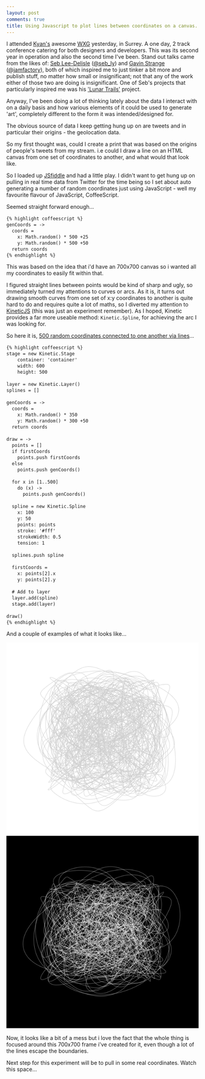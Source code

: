 ```yaml
---
layout: post
comments: true
title: Using Javascript to plot lines between coordinates on a canvas.
---
```


I attended [Kyan's](http://kyan.com "Kyan.com") awesome [WXG](http://wxg.co.uk/ "Web Expo Guildford") yesterday, in Surrey. A one day, 2 track conference catering for both designers and developers. This was its second year in operation and also the second time I've been. Stand out talks came from the likes of: [Seb Lee-Delisle](http://seb.ly/ "Seb Lee-Deslisle Digital Artist") ([@seb_ly](http://twitter.com/seb_ly)) and [Gavin Strange](http://news.jam-factory.com/ "Gaving Strange Portfolio") ([@jamfactory](http://twitter.com/jamfactory)), both of which inspired me to just tinker a bit more and publish stuff, no matter how small or insignificant; not that any of the work either of those two are doing is insignificant. One of Seb's projects that particularly inspired me was his ['Lunar Trails'](http://seb.ly/work/lunar-trails/ "Lunar Trails") project.

Anyway, I've been doing a lot of thinking lately about the data I interact with on a daily basis and how various elements of it could be used to generate 'art', completely different to the form it was intended/designed for.

The obvious source of data I keep getting hung up on are tweets and in particular their origins - the geolocation data.

So my first thought was, could I create a print that was based on the origins of people's tweets from my stream. i.e could I draw a line on an HTML canvas from one set of coordinates to another, and what would that look like.

So I loaded up [JSfiddle](http://jsfiddle.net/ "JSFiddle") and had a little play. I didn't want to get hung up on pulling in real time data from Twitter for the time being so I set about auto generating a number of random coordinates just using JavaScript - well my favourite flavour of JavaScript, CoffeeScript.

Seemed straight forward enough…

    {% highlight coffeescript %}
    genCoords = ->
      coords = 
        x: Math.random() * 500 +25
        y: Math.random() * 500 +50
      return coords
    {% endhighlight %}

This was based on the idea that i'd have an 700x700 canvas so i wanted all my coordinates to easily fit within that.

I figured straight lines between points would be kind of sharp and ugly, so immediately turned my attentions to curves or arcs. As it is, it turns out drawing smooth curves from one set of x:y coordinates to another is quite hard to do and requires quite a lot of maths, so I diverted my attention to [KineticJS](http://kineticjs.com/ "KineticJS Framework") (this was just an experiment remember). As I hoped, Kinetic provides a far more useable method: `Kinetic.Spline`, for achieving the arc I was looking for.

So here it is, [500 random coordinates connected to one another via lines](http://jsfiddle.net/zoltarSpeaks/53wpB/4/ "JSFiddle Example")…
    
    {% highlight coffeescript %}
    stage = new Kinetic.Stage
        container: 'container'
        width: 600
        height: 500
        
    layer = new Kinetic.Layer()
    splines = []

    genCoords = ->
      coords = 
        x: Math.random() * 350
        y: Math.random() * 300 +50
      return coords

    draw = ->
      points = []
      if firstCoords
        points.push firstCoords
      else
        points.push genCoords()

      for x in [1..500]
        do (x) ->
          points.push genCoords()
          
      spline = new Kinetic.Spline
        x: 100
        y: 50
        points: points
        stroke: '#fff'
        strokeWidth: 0.5
        tension: 1

      splines.push spline

      firstCoords = 
        x: points[2].x
        y: points[2].y

      # Add to layer
      layer.add(spline)
      stage.add(layer)

    draw()
    {% endhighlight %}

And a couple of examples of what it looks like…

![A Beautiful Mess](/images/A-Beautiful-Mess.png "A Beautiful Mess")
![A Beautiful Black Mess](/images/A-Beautiful-Mess-Black.png "A Beautiful Black Mess")

Now, it looks like a bit of a mess but i love the fact that the whole thing is focused around this 700x700 frame i've created for it, even though a lot of the lines escape the boundaries.

Next step for this experiment will be to pull in some real coordinates. Watch this space…